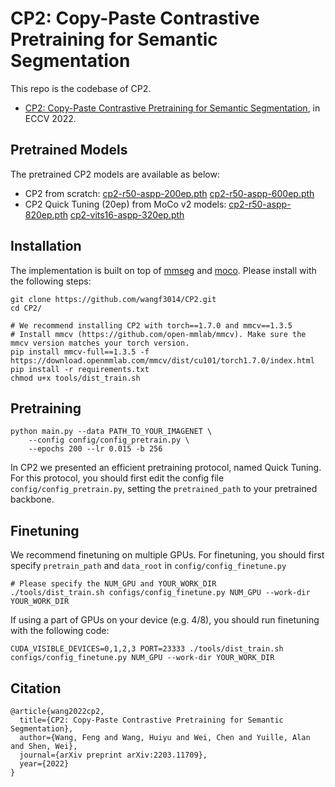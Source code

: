 # CP2: Copy-Paste Contrastive Pretraining for Semantic Segmentation

This repo is the codebase of CP2.
* [CP2: Copy-Paste Contrastive Pretraining for Semantic Segmentation](https://arxiv.org/abs/2203.11709), in ECCV 2022.

## Pretrained Models
The pretrained CP2 models are available as below:
- CP2 from scratch: [cp2-r50-aspp-200ep.pth](https://drive.google.com/file/d/1VUS3PTio-djiPMCWJGA_eqpJM2yRks5W/view?usp=sharing) [cp2-r50-aspp-600ep.pth](https://drive.google.com/file/d/1HioGDeGJaimk9zjKQ1dQqUUPQWBB-w6g/view?usp=sharing)
- CP2 Quick Tuning (20ep) from MoCo v2 models: [cp2-r50-aspp-820ep.pth](https://drive.google.com/file/d/1hr-SEaX1npAEVv7qmBKmv0e1VdmfJ3Ww/view?usp=sharing) [cp2-vits16-aspp-320ep.pth](https://drive.google.com/file/d/1vLTmBl9qvcwmyS3JFQ3ZHGQTmQ6E-Sct/view?usp=sharing)

## Installation
The implementation is built on top of [mmseg](https://github.com/open-mmlab/mmsegmentation) and [moco](https://github.com/facebookresearch/moco). Please install with the following steps:
```
git clone https://github.com/wangf3014/CP2.git
cd CP2/

# We recommend installing CP2 with torch==1.7.0 and mmcv==1.3.5
# Install mmcv (https://github.com/open-mmlab/mmcv). Make sure the mmcv version matches your torch version.
pip install mmcv-full==1.3.5 -f https://download.openmmlab.com/mmcv/dist/cu101/torch1.7.0/index.html
pip install -r requirements.txt
chmod u+x tools/dist_train.sh
```

## Pretraining
```
python main.py --data PATH_TO_YOUR_IMAGENET \
    --config config/config_pretrain.py \
    --epochs 200 --lr 0.015 -b 256
```
In CP2 we presented an efficient pretraining protocol, named Quick Tuning. For this protocol, you should first edit the config file `config/config_pretrain.py`, setting the `pretrained_path` to your pretrained backbone.

## Finetuning
We recommend finetuning on multiple GPUs. For finetuning, you should first specify `pretrain_path` and `data_root` in `config/config_finetune.py`
```
# Please specify the NUM_GPU and YOUR_WORK_DIR
./tools/dist_train.sh configs/config_finetune.py NUM_GPU --work-dir YOUR_WORK_DIR
```
If using a part of GPUs on your device (e.g. 4/8), you should run finetuning with the following code:
```
CUDA_VISIBLE_DEVICES=0,1,2,3 PORT=23333 ./tools/dist_train.sh configs/config_finetune.py NUM_GPU --work-dir YOUR_WORK_DIR
```

## Citation
```
@article{wang2022cp2,
  title={CP2: Copy-Paste Contrastive Pretraining for Semantic Segmentation},
  author={Wang, Feng and Wang, Huiyu and Wei, Chen and Yuille, Alan and Shen, Wei},
  journal={arXiv preprint arXiv:2203.11709},
  year={2022}
}
```
